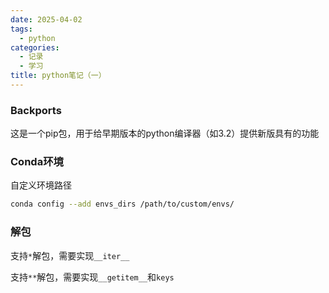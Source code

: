 ```yaml
---
date: 2025-04-02
tags:
  - python
categories:
  - 记录
  - 学习
title: python笔记（一）
---
```


### Backports

这是一个pip包，用于给早期版本的python编译器（如3.2）提供新版具有的功能

### Conda环境

自定义环境路径

```bash
conda config --add envs_dirs /path/to/custom/envs/
```

### 解包

支持`*`解包，需要实现`__iter__`

支持`**`解包，需要实现`__getitem__`和`keys`
